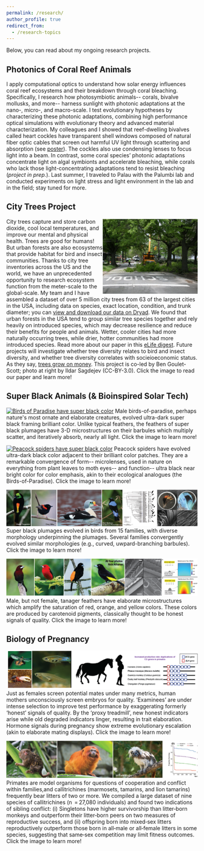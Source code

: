 ```yaml
---
permalink: /research/
author_profile: true
redirect_from:
  - /research-topics
---
```


Below, you can read about my ongoing research projects.

## Photonics of Coral Reef Animals
I apply computational optics to understand how solar energy influences coral reef ecosystems and their breakdown through coral bleaching. Specifically, I research how photosymbiotic animals-- corals, bivalve mollusks, and more-- harness sunlight with photonic adaptations at the nano-, micro-, and macro-scale. I test evolutionary hypotheses by characterizing these photonic adaptations, combining high performance optical simulations with evolutionary theory and advanced material characterization. My colleagues and I showed that reef-dwelling bivalves called heart cockles have transparent shell windows composed of natural fiber optic cables that screen out harmful UV light through scattering and absorption (see [poster](https://www.codymccoy.com/files/Heart_Cockles_Stanford_Bio-X_Poster_26Aug2022_FINAL.pdf)). The cockles also use condensing lenses to focus light into a beam. In contrast, some coral species’ photonic adaptations concentrate light on algal symbionts and accelerate bleaching, while corals who lack those light-concentrating adaptations tend to resist bleaching (<i>project in prep.</i>).  Last summer, I traveled to Palau with the Palumbi lab and conducted experiments on light stress and light environment in the lab and in the field; stay tuned for more.



## City Trees Project
<p style="margin-left: 0px; text-indent: 0px;">
  <a href="https://elifesciences.org/articles/77891" target="_blank">
    <img src="/images/durham_tree_trimming_IldarSagdejev_cropped.jpg" width="250" alt="city tree trimming in Durham, NC" style="float: right;margin-right: px;margin-top: 2px;"/>
  </a>
City trees capture and store carbon dioxide, cool local temperatures, and improve our mental and physical health. Trees are good for humans! But urban forests are also ecosystems that provide habitat for bird and insect communities. Thanks to city tree inventories across the US and the world, we have an unprecedented opportunity to research ecosystem function from the meter-scale to the global-scale. My team and I have assembled a dataset of over 5 million city trees from 63 of the largest cities in the USA, including data on species, exact location, condition, and trunk diameter; you can <a href="https://datadryad.org/stash/dataset/doi:10.5061/dryad.2jm63xsrf">view and download our data on Dryad</a>. We found that urban forests in the USA tend to group similar tree species together and rely heavily  on introduced species, which may decrease resilience and reduce their benefits for people and animals. Wetter, cooler cities had more naturally occurring trees, while drier, hotter communities had more introduced species. Read more about our paper in this <a href="https://elifesciences.org/for-the-press/4dc2e673/more-naturally-occurring-trees-and-less-clustering-could-benefit-urban-forests">eLife digest</a>. Future projects will investigate whether tree diversity relates to bird and insect diversity, and whether tree diversity correlates with socieioeconomic status. As they say, <a href="https://www.ncbi.nlm.nih.gov/pmc/articles/PMC4382324/">trees grow on money</a>. This project is co-led by Ben Goulet-Scott; photo at right by Ildar Sagdejev (CC-BY-3.0). Click the image to read our paper and learn more!
  </p>

## Super Black Animals (& Bioinspired Solar Tech)
[![Birds of Paradise have super black color](/images/Birds_of_Paradise_Website.png)](https://www.nature.com/articles/s41467-017-02088-w)
Male birds-of-paradise, perhaps nature's most ornate and elaborate creatures, evolved ultra-dark super black framing brilliant color. Unlike typical feathers, the feathers of super black plumages have 3-D microstructures on their barbules which multiply scatter, and iteratively absorb, nearly all light. Click the image to learn more!

[![Peacock spiders have super black color](/images/Peacock_Spiders_Website.png)](https://royalsocietypublishing.org/doi/full/10.1098/rspb.2019.0589)
Peacock spiders have evolved ultra-dark black color adjacent to their brilliant color patches. They are a remarkable convergence of form-- microlenses, used in nature on everything from plant leaves to moth eyes-- and function-- ultra black near bright color for color emphasis, akin to their ecological analogues (the Birds-of-Paradise). Click the image to learn more!

[![Many bird evolved super black color](/images/Convergent_Evolution_Birds_Website.png)](https://jeb.biologists.org/content/222/18/jeb208140)
Super black plumages evolved in birds from 15 families, with diverse morphology underpinning the plumages. Several families convergently evolved similar morphologies (e.g., curved, uwpard-branching barbules). Click the image to learn more!

[![Tanagers have microstructures to enhance pigment](/images/Tanagers_Website.png)](https://www.biorxiv.org/content/10.1101/799783v3)
Male, but not female, tanager feathers have elaborate microstructures which amplify the saturation of red, orange, and yellow colors. These colors are produced by carotenoid pigments, classically thought to be honest signals of quality. Click the image to learn more!

## Biology of Pregnancy
[![Embryo selection and mate choice](/images/SignalsDegrade_Website.png)](https://www.cell.com/trends/ecology-evolution/fulltext/S0169-5347(19)30344-1)
Just as females screen potential mates under many metrics, human mothers unconsciously screen embryos for quality. ‘Examinees’ are under intense selection to improve test performance by exaggerating formerly ‘honest’ signals of quality. By the  ‘proxy treadmill’, new honest indicators arise while old degraded indicators linger, resulting in trait elaboration. Hormone signals during pregnancy show extreme evolutionary escalation (akin to elaborate mating displays). Click the image to learn more!

[![Marmosets](/images/Marmosets_Website.png)](https://onlinelibrary.wiley.com/doi/abs/10.1002/ajp.23038)
Primates are model organisms for questions of cooperation and conflict within families,and callitrichines (marmosets, tamarins, and lion tamarins) frequently bear litters of two or more. We compiled a large dataset of nine species of callitrichines (n  = 27,080 individuals) and found two indications of sibling conflict: (i) Singletons have higher survivorship than litter‐born monkeys and outperform their litter‐born peers on two measures of reproductive success, and (ii) offspring born into mixed‐sex litters reproductively outperform those born in all‐male or all‐female litters in some species, suggesting that same‐sex competition may limit fitness outcomes. Click the image to learn more!




